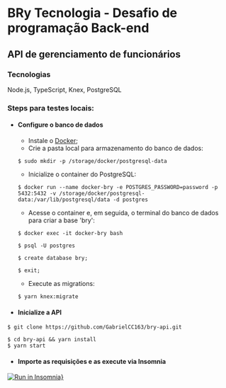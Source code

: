 # BRy Tecnologia - Desafio de programação Back-end

## API de gerenciamento de funcionários

### Tecnologias
Node.js, TypeScript, Knex, PostgreSQL

### Steps para testes locais:

* #### Configure o banco de dados
    - Instale o [Docker](https://docs.docker.com/get-docker/);
    - Crie a pasta local para armazenamento do banco de dados:
    ```
    $ sudo mkdir -p /storage/docker/postgresql-data
    ```
    - Inicialize o container do PostgreSQL:
    ```
    $ docker run --name docker-bry -e POSTGRES_PASSWORD=password -p 5432:5432 -v /storage/docker/postgresql-data:/var/lib/postgresql/data -d postgres
    ```
    - Acesse o container e, em seguida, o terminal do banco de dados para criar a base 'bry':
    ```
    $ docker exec -it docker-bry bash

    $ psql -U postgres

    $ create database bry;

    $ exit;

    ```
    - Execute as migrations:
    ```
    $ yarn knex:migrate
    ```

* #### Inicialize a API
```
$ git clone https://github.com/GabrielCC163/bry-api.git

$ cd bry-api && yarn install
$ yarn start
```

* #### Importe as requisições e as execute via Insomnia
[![Run in Insomnia}](https://insomnia.rest/images/run.svg)](https://insomnia.rest/run/?label=BRy%20API%20Challenge&uri=https%3A%2F%2Fgist.githubusercontent.com%2FGabrielCC163%2F2f7ad21d434957bd7f0ec5487f440175%2Fraw%2F3ece17918b9c7397e50b63b55758d9b684aa8e46%2Fbry_api_requests.json)

